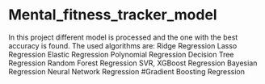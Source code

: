# Mental_fitness_tracker_model

In this project different model is processed and the one with the best accuracy is found.
The used algorithms are:
Ridge Regression
Lasso Regression
Elastic Regression
Polynomial Regression
Decision Tree Regression
Random Forest Regression
SVR, XGBoost Regression
Bayesian Regression
Neural Network Regression
#Gradient Boosting Regression
